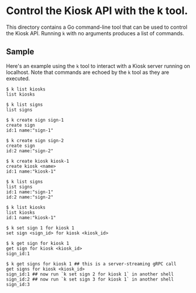 # Control the Kiosk API with the k tool.

This directory contains a Go command-line tool that can be used to control
the Kiosk API. Running `k` with no arguments produces a list of commands.

## Sample

Here's an example using the `k` tool to interact with a Kiosk server
running on localhost. Note that commands are echoed by the `k` tool
as they are executed.

```
$ k list kiosks
list kiosks

$ k list signs
list signs

$ k create sign sign-1
create sign
id:1 name:"sign-1" 

$ k create sign sign-2
create sign
id:2 name:"sign-2" 

$ k create kiosk kiosk-1
create kiosk <name>
id:1 name:"kiosk-1" 

$ k list signs
list signs
id:1 name:"sign-1" 
id:2 name:"sign-2" 

$ k list kiosks
list kiosks
id:1 name:"kiosk-1" 

$ k set sign 1 for kiosk 1
set sign <sign_id> for kiosk <kiosk_id>

$ k get sign for kiosk 1
get sign for kiosk <kiosk_id>
sign_id:1 

$ k get signs for kiosk 1 ## this is a server-streaming gRPC call
get signs for kiosk <kiosk_id>
sign_id:1 ## now run `k set sign 2 for kiosk 1` in another shell
sign_id:2 ## now run `k set sign 3 for kiosk 1` in another shell
sign_id:3 
```
